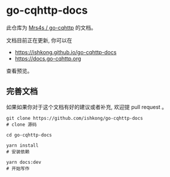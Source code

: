 # go-cqhttp-docs

此仓库为 [Mrs4s / go-cqhttp](https://github.com/Mrs4s/go-cqhttp) 的文档。

文档目前正在更新, 你可以在
- <https://ishkong.github.io/go-cqhttp-docs> 
- <https://docs.go-cqhttp.org> 

查看预览。

## 完善文档

如果如果你对于这个文档有好的建议或者补充, 欢迎提 pull request 。

```shell
git clone https://github.com/ishkong/go-cqhttp-docs
# clone 源码

cd go-cqhttp-docs

yarn install
# 安装依赖

yarn docs:dev
# 开始写作
```

